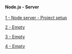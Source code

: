 #### Node.js - Server

[1 - Node server - Project setup ](../../tree/bf8f6b7be16428c9c77915afd33b660fa3a55a69/)

[2 - Empty ](../../tree//)

[3 - Empty ](../../tree//)

[4 - Empty ](../../tree//)
